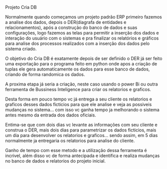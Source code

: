 Projeto Cria DB

  Normalmente quando começamos um projeto padrão ERP primeiro fazemos a analise dos dados,
depois o DER(diagrafa de entidades e relacionamentos), após a construção do banco de dados e suas configurações,
logo fazemos as telas para permitir a inserção dos dados e interação do usuário com o sistemas e pra finalizar
os relatórios e gráficos para analise dos processos realizados com a inserção dos dados pelo sistema criado.

  O objetivo do Cria DB é exatamente depois de ser definido o DER já ser feito uma exportação para o programa
feito em python onde apos a criação de tuplas ele gera automaticamente os dados para esse banco de dados,
criando de forma randomica os dados.
  
  A proxima etapa já seria a criação, neste caso usando o power Bi ou outra ferramenta de Bussiness Inteligence
para criar os relatorios e graficos.
  
  Desta forma em pouco tempo vc já entrega a seu cliente os relatorios e graficos desses dados ficticios para que 
ele analise e veja as possiveis mudanças no sistema... com isso vc ganha tempo ja melhorando o sistema antes mesmo
da entrada dos dados oficiais.
  
  Entima-se que com dois dias vc levante as informações com seu cliente e construa o DER, mais dois dias para 
parametrizar os dados ficticios, mais um dia para desenvolver os relatorios e graficos... sendo assim, em 5 dias
normalmente ja entregaria os relatorios para analise do cliente.
  
  Ganho de tempo com esse metodo e a utilização dessa ferramenta é incrivel, além disso vc de forma antecipada e
identifica e realiza mudanças no banco de dados e relatorios do projeto inicial.
  
